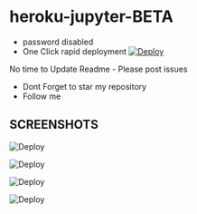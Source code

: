 # heroku-jupyter-BETA

* password disabled
* One Click rapid deployment
[![Deploy](https://www.herokucdn.com/deploy/button.svg)](https://dashboard.heroku.com/new?template=https://github.com/developeranaz/heroku-jupyter-BETA)

No time to Update Readme - Please post issues

* Dont Forget to star my repository
* Follow me


## SCREENSHOTS
![Deploy](https://raw.githubusercontent.com/developeranaz/Jupyter-Notebook-Server-Heroku/main/logo/jupyter-example-image-2.jpg)

![Deploy](https://raw.githubusercontent.com/developeranaz/Jupyter-Notebook-Server-Heroku/main/logo/jupyter-example-image-1.jpg)

![Deploy](https://raw.githubusercontent.com/developeranaz/Jupyter-Notebook-Server-Heroku/main/logo/jupyter-example-image-3.jpg)

![Deploy](https://raw.githubusercontent.com/developeranaz/Jupyter-Notebook-Server-Heroku/main/logo/jupyter-example-image-4.jpg)
